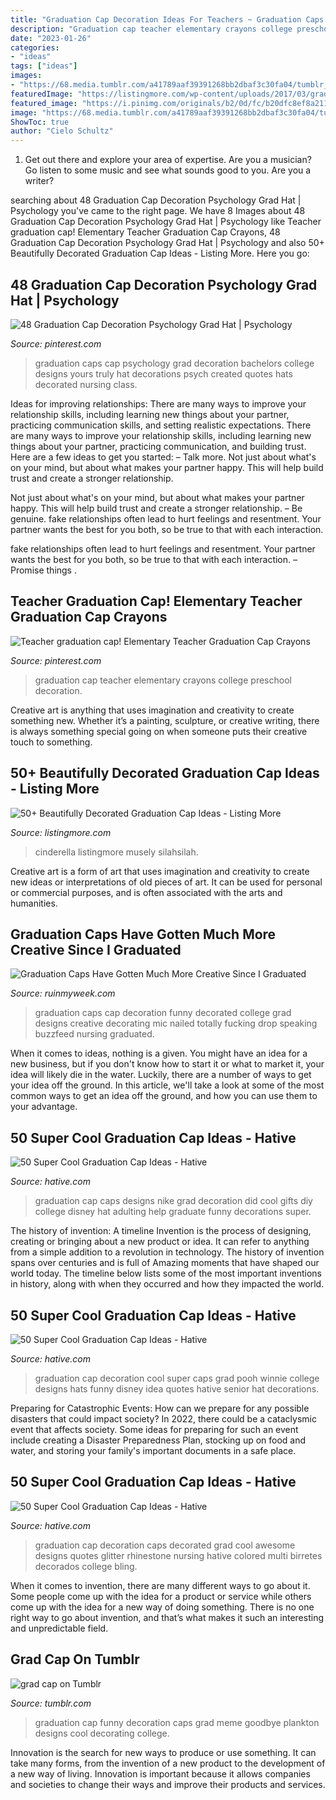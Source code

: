 ```yaml
---
title: "Graduation Cap Decoration Ideas For Teachers ~ Graduation Caps Have Gotten Much More Creative Since I Graduated"
description: "Graduation cap teacher elementary crayons college preschool decoration"
date: "2023-01-26"
categories:
- "ideas"
tags: ["ideas"]
images:
- "https://68.media.tumblr.com/a41789aaf39391268bb2dbaf3c30fa04/tumblr_o7lnbrKYkZ1r2hru1o1_500.jpg"
featuredImage: "https://listingmore.com/wp-content/uploads/2017/03/graduation-cap-decoration-ideas/46-graduation-cap-decoration-ideas.jpg"
featured_image: "https://i.pinimg.com/originals/b2/0d/fc/b20dfc8ef8a2117a9bf005a35d68a130.jpg"
image: "https://68.media.tumblr.com/a41789aaf39391268bb2dbaf3c30fa04/tumblr_o7lnbrKYkZ1r2hru1o1_500.jpg"
ShowToc: true
author: "Cielo Schultz"
---
```



1. Get out there and explore your area of expertise. Are you a musician? Go listen to some music and see what sounds good to you. Are you a writer?

	

		
searching about 48 Graduation Cap Decoration Psychology Grad Hat | Psychology you've came to the right page. We have 8 Images about 48 Graduation Cap Decoration Psychology Grad Hat | Psychology like Teacher graduation cap! Elementary Teacher Graduation Cap Crayons, 48 Graduation Cap Decoration Psychology Grad Hat | Psychology and also 50+ Beautifully Decorated Graduation Cap Ideas - Listing More. Here you go:
		
    
## 48 Graduation Cap Decoration Psychology Grad Hat | Psychology

<img loading=lazy src="https://i.pinimg.com/originals/f1/5c/5c/f15c5c32c87daaa2f4f7dd8bde102afc.jpg" onerror="this.onerror=null;this.src='https://tse1.mm.bing.net/th?id=OIP.slL6UyCxFTp-8c8ULMts1wHaNK&amp;pid=15.1';" alt="48 Graduation Cap Decoration Psychology Grad Hat | Psychology">

_Source: pinterest.com_

>graduation caps cap psychology grad decoration bachelors college designs yours truly hat decorations psych created quotes hats decorated nursing class. 

	

Ideas for improving relationships: There are many ways to improve your relationship skills, including learning new things about your partner, practicing communication skills, and setting realistic expectations.
There are many ways to improve your relationship skills, including learning new things about your partner, practicing communication, and building trust. Here are a few ideas to get you started: 
     – Talk more. Not just about what's on your mind, but about what makes your partner happy. This will help build trust and create a stronger relationship.

Not just about what's on your mind, but about what makes your partner happy. This will help build trust and create a stronger relationship. – Be genuine. fake relationships often lead to hurt feelings and resentment. Your partner wants the best for you both, so be true to that with each interaction.

fake relationships often lead to hurt feelings and resentment. Your partner wants the best for you both, so be true to that with each interaction. – Promise things .

    
## Teacher Graduation Cap! Elementary Teacher Graduation Cap Crayons

<img loading=lazy src="https://i.pinimg.com/originals/b2/0d/fc/b20dfc8ef8a2117a9bf005a35d68a130.jpg" onerror="this.onerror=null;this.src='https://tse4.mm.bing.net/th?id=OIP.lZP9wTzu-H66_vdMwiwUsQHaJ4&amp;pid=15.1';" alt="Teacher graduation cap! Elementary Teacher Graduation Cap Crayons">

_Source: pinterest.com_

>graduation cap teacher elementary crayons college preschool decoration. 

	

Creative art is anything that uses imagination and creativity to create something new. Whether it’s a painting, sculpture, or creative writing, there is always something special going on when someone puts their creative touch to something.

    
## 50+ Beautifully Decorated Graduation Cap Ideas - Listing More

<img loading=lazy src="https://listingmore.com/wp-content/uploads/2017/03/graduation-cap-decoration-ideas/46-graduation-cap-decoration-ideas.jpg" onerror="this.onerror=null;this.src='https://tse3.mm.bing.net/th?id=OIP.qcFfuwhB07TQgXfpeC1RVwHaHa&amp;pid=15.1';" alt="50+ Beautifully Decorated Graduation Cap Ideas - Listing More">

_Source: listingmore.com_

>cinderella listingmore musely silahsilah. 

	

Creative art is a form of art that uses imagination and creativity to create new ideas or interpretations of old pieces of art. It can be used for personal or commercial purposes, and is often associated with the arts and humanities.

    
## Graduation Caps Have Gotten Much More Creative Since I Graduated

<img loading=lazy src="https://ruinmyweek.com/wp-content/uploads/2016/05/funny-photos-of-funny-graduation-caps-decorated-graduation-caps-mic-drop.jpg" onerror="this.onerror=null;this.src='https://tse1.mm.bing.net/th?id=OIP.-pqBeX522s7e8sGtTvuEhAHaJ4&amp;pid=15.1';" alt="Graduation Caps Have Gotten Much More Creative Since I Graduated">

_Source: ruinmyweek.com_

>graduation caps cap decoration funny decorated college grad designs creative decorating mic nailed totally fucking drop speaking buzzfeed nursing graduated. 

	

When it comes to ideas, nothing is a given. You might have an idea for a new business, but if you don't know how to start it or what to market it, your idea will likely die in the water. Luckily, there are a number of ways to get your idea off the ground. In this article, we'll take a look at some of the most common ways to get an idea off the ground, and how you can use them to your advantage.

    
## 50 Super Cool Graduation Cap Ideas - Hative

<img loading=lazy src="https://hative.com/wp-content/uploads/2016/04/graduation-caps/50-super-cool-graduation-cap-ideas.jpg" onerror="this.onerror=null;this.src='https://tse2.mm.bing.net/th?id=OIP.Oo9AMMZxfe2fd3FYFlBc_gHaJ4&amp;pid=15.1';" alt="50 Super Cool Graduation Cap Ideas - Hative">

_Source: hative.com_

>graduation cap caps designs nike grad decoration did cool gifts diy college disney hat adulting help graduate funny decorations super. 

	

The history of invention: A timeline
Invention is the process of designing, creating or bringing about a new product or idea. It can refer to anything from a simple addition to a revolution in technology. The history of invention spans over centuries and is full of Amazing moments that have shaped our world today. 
The timeline below lists some of the most important inventions in history, along with when they occurred and how they impacted the world.

    
## 50 Super Cool Graduation Cap Ideas - Hative

<img loading=lazy src="https://hative.com/wp-content/uploads/2016/04/graduation-caps/13-super-cool-graduation-cap-ideas.jpg" onerror="this.onerror=null;this.src='https://tse2.mm.bing.net/th?id=OIP._LQmtsxwbIwl26UD8I6BtQHaIi&amp;pid=15.1';" alt="50 Super Cool Graduation Cap Ideas - Hative">

_Source: hative.com_

>graduation cap decoration cool super caps grad pooh winnie college designs hats funny disney idea quotes hative senior hat decorations. 

	

Preparing for Catastrophic Events: How can we prepare for any possible disasters that could impact society?
In 2022, there could be a cataclysmic event that affects society. Some ideas for preparing for such an event include creating a Disaster Preparedness Plan, stocking up on food and water, and storing your family's important documents in a safe place.

    
## 50 Super Cool Graduation Cap Ideas - Hative

<img loading=lazy src="https://hative.com/wp-content/uploads/2016/04/graduation-caps/32-super-cool-graduation-cap-ideas.jpg" onerror="this.onerror=null;this.src='https://tse4.mm.bing.net/th?id=OIP.P-MrjIZhasIKyjuRc1zZcAHaHa&amp;pid=15.1';" alt="50 Super Cool Graduation Cap Ideas - Hative">

_Source: hative.com_

>graduation cap decoration caps decorated grad cool awesome designs quotes glitter rhinestone nursing hative colored multi birretes decorados college bling. 

	

When it comes to invention, there are many different ways to go about it. Some people come up with the idea for a product or service while others come up with the idea for a new way of doing something. There is no one right way to go about invention, and that’s what makes it such an interesting and unpredictable field.

    
## Grad Cap On Tumblr

<img loading=lazy src="https://68.media.tumblr.com/a41789aaf39391268bb2dbaf3c30fa04/tumblr_o7lnbrKYkZ1r2hru1o1_500.jpg" onerror="this.onerror=null;this.src='https://tse3.mm.bing.net/th?id=OIP.wDfA9hLNomspZLIKk_ZPcQHaJ4&amp;pid=15.1';" alt="grad cap on Tumblr">

_Source: tumblr.com_

>graduation cap funny decoration caps grad meme goodbye plankton designs cool decorating college. 

	

Innovation is the search for new ways to produce or use something. It can take many forms, from the invention of a new product to the development of a new way of living. Innovation is important because it allows companies and societies to change their ways and improve their products and services.

